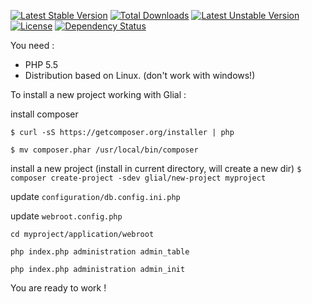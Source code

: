 [![Latest Stable Version](https://poser.pugx.org/glial/new-project/v/stable.png)](https://packagist.org/packages/glial/new-project) [![Total Downloads](https://poser.pugx.org/glial/new-project/downloads.png)](https://packagist.org/packages/glial/new-project) [![Latest Unstable Version](https://poser.pugx.org/glial/new-project/v/unstable.png)](https://packagist.org/packages/glial/new-project) [![License](https://poser.pugx.org/glial/new-project/license.png)](https://packagist.org/packages/glial/new-project)
[![Dependency Status](https://www.versioneye.com/php/glial:new-project/dev-master/badge.png)](https://www.versioneye.com/php/glial:new-project/dev-master)



You need :

 * PHP 5.5
 * Distribution based on Linux. (don't work with windows!)



To install a new project working with Glial :



install composer

`$ curl -sS https://getcomposer.org/installer | php`

`$ mv composer.phar /usr/local/bin/composer`


install a new project (install in current directory, will create a new dir)
`$ composer create-project -sdev glial/new-project myproject`


update `configuration/db.config.ini.php`

update `webroot.config.php`


`cd myproject/application/webroot`

`php index.php administration admin_table`

`php index.php administration admin_init`


You are ready to work !
